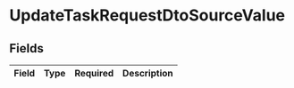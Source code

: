 # UpdateTaskRequestDtoSourceValue


## Fields

| Field       | Type        | Required    | Description |
| ----------- | ----------- | ----------- | ----------- |